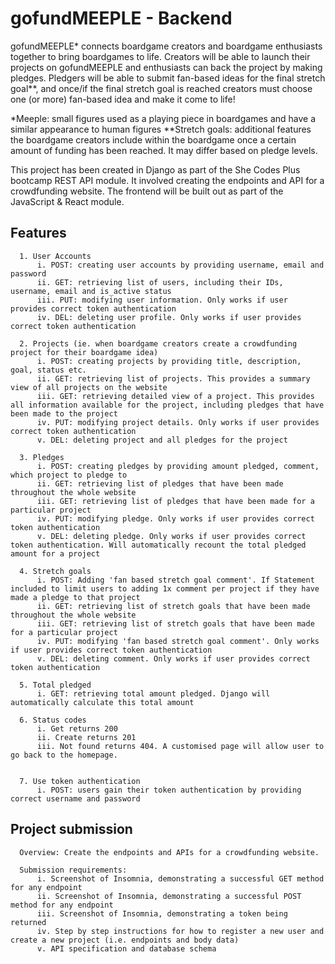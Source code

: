 # gofundMEEPLE - Backend

gofundMEEPLE* connects boardgame creators and boardgame enthusiasts together to bring boardgames to life. Creators will be able to launch their projects on gofundMEEPLE and enthusiasts can back the project by making pledges. Pledgers will be able to submit fan-based ideas for the final stretch goal**, and once/if the final stretch goal is reached creators must choose one (or more) fan-based idea and make it come to life! 

*Meeple: small figures used as a playing piece in boardgames and have a similar appearance to human figures
**Stretch goals: additional features the boardgame creators include within the boardgame once a certain amount of funding has been reached. It may differ based on pledge levels.

This project has been created in Django as part of the She Codes Plus bootcamp REST API module. It involved creating the endpoints and API for a crowdfunding website. The frontend will be built out as part of the JavaScript & React module. 

## Features 
```
  1. User Accounts
      i. POST: creating user accounts by providing username, email and password
      ii. GET: retrieving list of users, including their IDs, username, email and is_active status
      iii. PUT: modifying user information. Only works if user provides correct token authentication
      iv. DEL: deleting user profile. Only works if user provides correct token authentication
      
  2. Projects (ie. when boardgame creators create a crowdfunding project for their boardgame idea) 
      i. POST: creating projects by providing title, description, goal, status etc. 
      ii. GET: retrieving list of projects. This provides a summary view of all projects on the website
      iii. GET: retrieving detailed view of a project. This provides all information available for the project, including pledges that have been made to the project
      iv. PUT: modifying project details. Only works if user provides correct token authentication
      v. DEL: deleting project and all pledges for the project
  
  3. Pledges
      i. POST: creating pledges by providing amount pledged, comment, which project to pledge to
      ii. GET: retrieving list of pledges that have been made throughout the whole website
      iii. GET: retrieving list of pledges that have been made for a particular project
      iv. PUT: modifying pledge. Only works if user provides correct token authentication
      v. DEL: deleting pledge. Only works if user provides correct token authentication. Will automatically recount the total pledged amount for a project
  
  4. Stretch goals 
      i. POST: Adding 'fan based stretch goal comment'. If Statement included to limit users to adding 1x comment per project if they have made a pledge to that project
      ii. GET: retrieving list of stretch goals that have been made throughout the whole website
      iii. GET: retrieving list of stretch goals that have been made for a particular project
      iv. PUT: modifying 'fan based stretch goal comment'. Only works if user provides correct token authentication
      v. DEL: deleting comment. Only works if user provides correct token authentication
  
  5. Total pledged
      i. GET: retrieving total amount pledged. Django will automatically calculate this total amount 
  
  6. Status codes
      i. Get returns 200
      ii. Create returns 201
      iii. Not found returns 404. A customised page will allow user to go back to the homepage. 
  
  
  7. Use token authentication
      i. POST: users gain their token authentication by providing correct username and password
```
  
## Project submission
```
  Overview: Create the endpoints and APIs for a crowdfunding website. 
  
  Submission requirements:
      i. Screenshot of Insomnia, demonstrating a successful GET method for any endpoint
      ii. Screenshot of Insomnia, demonstrating a successful POST method for any endpoint
      iii. Screenshot of Insomnia, demonstrating a token being returned
      iv. Step by step instructions for how to register a new user and create a new project (i.e. endpoints and body data)
      v. API specification and database schema
```
